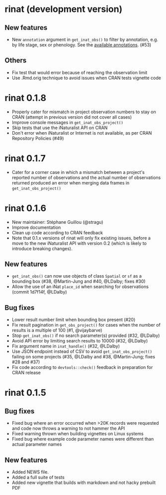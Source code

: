 # rinat (development version)

## New features

* New `annotation` argument in `get_inat_obs()` to filter by annotation, e.g. by life stage, sex or phenology. See the [available annotations](https://forum.inaturalist.org/t/how-to-use-inaturalists-search-urls-wiki-part-2-of-2/18792#heading--annotations). (#53)

## Others

* Fix test that would error because of reaching the observation limit
* Use .Rmd.orig technique to avoid issues when CRAN tests vignette code

# rinat 0.1.8

* Properly cater for mismatch in project observation numbers to stay on CRAN (attempt in previous version did not cover all cases)
* Improve console messages in `get_inat_obs_project()`
* Skip tests that use the iNaturalist API on CRAN
* Don't error when iNaturalist or Internet is not available, as per CRAN Repository Policies (#49)

# rinat 0.1.7

* Cater for a corner case in which a mismatch between a project's reported number of observations and the actual number of observations returned produced an error when merging data frames in `get_inat_obs_project()`

# rinat 0.1.6

* New maintainer: Stéphane Guillou (@stragu)
* Improve documentation
* Clean up code according to CRAN feedback
* Note that 0.1.x versions of rinat will only fix existing issues, before a move to the new iNaturalist API with version 0.2 (which is likely to introduce breaking changes).

## New features

* `get_inat_obs()` can now use objects of class `Spatial` or `sf` as a bounding box (#38, @Martin-Jung and #40, @LDalby; fixes #30)
* Allow the use of an iNat `place_id` when searching for observations (commit 1d7f14f, @LDalby)

## Bug fixes

* Lower result number limit when bounding box present (#20)
* Fix result pagination in `get_obs_project()` for cases when the number of results is a multiple of 100 (#1, @vijaybarve)
* Stop `get_inat_obs()` if no search parameter(s) provided (#32, @LDalby)
* Avoid API error by limiting search results to 10000 (#32, @LDalby)
* Fix argument name in `inat_handle()` (#32, @LDalby)
* Use JSON endpoint instead of CSV to avoid `get_inat_obs_project()` failing on some projects (#35, @LDalby and #38, @Martin-Jung; fixes #28 and #37)
* Fix code according to `devtools::check()` feedback in preparation for CRAN release

# rinat 0.1.5

## Bug fixes

* Fixed bug where an error occurred when >20K records were requested and code now throws a warning to not hammer the API
* Fixed warning thrown when building vignettes on Linux systems
* Fixed bug where example code parameter names were different than actual parameter names

## New features

* Added NEWS file.
* Added a full suite of tests
* Added new vignette that builds with markdown and not hacky prebuilt PDF
